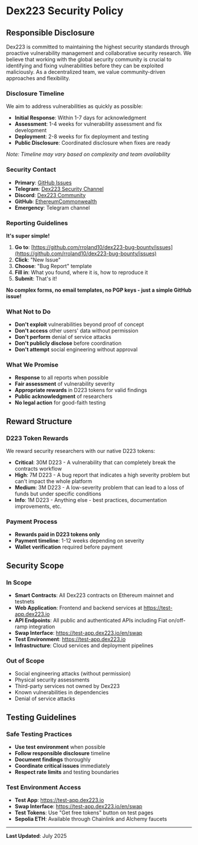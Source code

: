 # Dex223 Security Policy

## Responsible Disclosure

Dex223 is committed to maintaining the highest security standards through proactive vulnerability management and collaborative security research. We believe that working with the global security community is crucial to identifying and fixing vulnerabilities before they can be exploited maliciously. As a decentralized team, we value community-driven approaches and flexibility.

### Disclosure Timeline

We aim to address vulnerabilities as quickly as possible:
- **Initial Response**: Within 1-7 days for acknowledgment
- **Assessment**: 1-4 weeks for vulnerability assessment and fix development
- **Deployment**: 2-8 weeks for fix deployment and testing
- **Public Disclosure**: Coordinated disclosure when fixes are ready

*Note: Timeline may vary based on complexity and team availability*

### Security Contact

- **Primary**: [GitHub Issues](https://github.com/rroland10/dex223-bug-bounty/issues)
- **Telegram**: [Dex223 Security Channel](https://t.me/Dex223_defi)
- **Discord**: [Dex223 Community](https://discord.gg/t5bdeGC5Jk)
- **GitHub**: [EthereumCommonwealth](https://github.com/EthereumCommonwealth)
- **Emergency**: Telegram channel

### Reporting Guidelines

**It's super simple!**

1. **Go to**: [https://github.com/rroland10/dex223-bug-bounty/issues](https://github.com/rroland10/dex223-bug-bounty/issues)
2. **Click**: "New Issue"
3. **Choose**: "Bug Report" template
4. **Fill in**: What you found, where it is, how to reproduce it
5. **Submit**: That's it!

**No complex forms, no email templates, no PGP keys - just a simple GitHub issue!**

### What Not to Do

- **Don't exploit** vulnerabilities beyond proof of concept
- **Don't access** other users' data without permission
- **Don't perform** denial of service attacks
- **Don't publicly disclose** before coordination
- **Don't attempt** social engineering without approval

### What We Promise

- **Response** to all reports when possible
- **Fair assessment** of vulnerability severity
- **Appropriate rewards** in D223 tokens for valid findings
- **Public acknowledgment** of researchers
- **No legal action** for good-faith testing

## Reward Structure

### D223 Token Rewards
We reward security researchers with our native D223 tokens:

- **Critical**: 30M D223 - A vulnerability that can completely break the contracts workflow
- **High**: 7M D223 - A bug report that indicates a high severity problem but can't impact the whole platform
- **Medium**: 3M D223 - A low-severity problem that can lead to a loss of funds but under specific conditions
- **Info**: 1M D223 - Anything else - best practices, documentation improvements, etc.

### Payment Process
- **Rewards paid in D223 tokens only**
- **Payment timeline**: 1-12 weeks depending on severity
- **Wallet verification** required before payment


## Security Scope

### In Scope
- **Smart Contracts**: All Dex223 contracts on Ethereum mainnet and testnets
- **Web Application**: Frontend and backend services at https://test-app.dex223.io
- **API Endpoints**: All public and authenticated APIs including Fiat on/off-ramp integration
- **Swap Interface**: https://test-app.dex223.io/en/swap
- **Test Environment**: https://test-app.dex223.io
- **Infrastructure**: Cloud services and deployment pipelines

### Out of Scope
- Social engineering attacks (without permission)
- Physical security assessments
- Third-party services not owned by Dex223
- Known vulnerabilities in dependencies
- Denial of service attacks

## Testing Guidelines

### Safe Testing Practices
- **Use test environment** when possible
- **Follow responsible disclosure** timeline
- **Document findings** thoroughly
- **Coordinate critical issues** immediately
- **Respect rate limits** and testing boundaries

### Test Environment Access
- **Test App**: https://test-app.dex223.io
- **Swap Interface**: https://test-app.dex223.io/en/swap
- **Test Tokens**: Use "Get free tokens" button on test pages
- **Sepolia ETH**: Available through Chainlink and Alchemy faucets

---

**Last Updated**: July 2025 